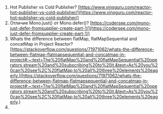 1. Hot Publisher vs Cold Publisher?
[https://www.vinsguru.com/reactor-hot-publisher-vs-cold-publisher/](https://www.vinsguru.com/reactor-hot-publisher-vs-cold-publisher/)
2. Отличие Mono.just() от Mono.defer()?
[https://codersee.com/mono-just-defer-fromsupplier-create-part-1/](https://codersee.com/mono-just-defer-fromsupplier-create-part-1/)
3. Whats the difference between flatMap, flatMapSequential and concatMap in Project Reactor?
[https://stackoverflow.com/questions/71971062/whats-the-difference-between-flatmap-flatmapsequential-and-concatmap-in-project#:~:text=The%20flatMap%20and%20flatMapSequential%20operators,stream%20and%20subscribing%20to%20it.&text=As%20you%20can%20see%2C%20flatMap,to%20all%20three%20elements%20eagerly.](https://stackoverflow.com/questions/71971062/whats-the-difference-between-flatmap-flatmapsequential-and-concatmap-in-project#:~:text=The%20flatMap%20and%20flatMapSequential%20operators,stream%20and%20subscribing%20to%20it.&text=As%20you%20can%20see%2C%20flatMap,to%20all%20three%20elements%20eagerly.)
4. 


